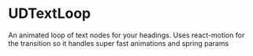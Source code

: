 # UDTextLoop
An animated loop of text nodes for your headings. Uses react-motion for the transition so it handles super fast animations and spring params

